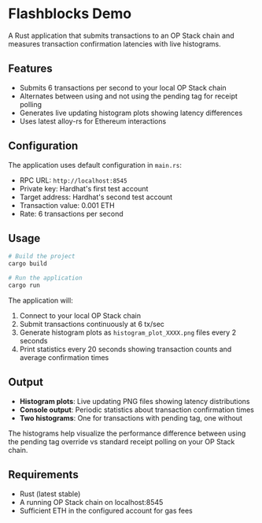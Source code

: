 # Flashblocks Demo

A Rust application that submits transactions to an OP Stack chain and measures transaction confirmation latencies with live histograms.

## Features

- Submits 6 transactions per second to your local OP Stack chain
- Alternates between using and not using the pending tag for receipt polling
- Generates live updating histogram plots showing latency differences
- Uses latest alloy-rs for Ethereum interactions

## Configuration

The application uses default configuration in `main.rs`:
- RPC URL: `http://localhost:8545`
- Private key: Hardhat's first test account
- Target address: Hardhat's second test account
- Transaction value: 0.001 ETH
- Rate: 6 transactions per second

## Usage

```bash
# Build the project
cargo build

# Run the application
cargo run
```

The application will:
1. Connect to your local OP Stack chain
2. Submit transactions continuously at 6 tx/sec
3. Generate histogram plots as `histogram_plot_XXXX.png` files every 2 seconds
4. Print statistics every 20 seconds showing transaction counts and average confirmation times

## Output

- **Histogram plots**: Live updating PNG files showing latency distributions
- **Console output**: Periodic statistics about transaction confirmation times
- **Two histograms**: One for transactions with pending tag, one without

The histograms help visualize the performance difference between using the pending tag override vs standard receipt polling on your OP Stack chain.

## Requirements

- Rust (latest stable)
- A running OP Stack chain on localhost:8545
- Sufficient ETH in the configured account for gas fees